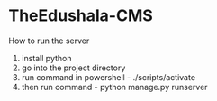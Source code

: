 # TheEdushala-CMS

How to run the server 
1. install python 
2. go into the project directory
3. run command in powershell - ./scripts/activate
4. then run command - python manage.py runserver
